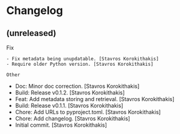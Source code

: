 Changelog
=========


(unreleased)
------------

Fix
~~~
- Fix metadata being unupdatable. [Stavros Korokithakis]
- Require older Python version. [Stavros Korokithakis]

Other
~~~~~
- Doc: Minor doc correction. [Stavros Korokithakis]
- Build: Release v0.1.2. [Stavros Korokithakis]
- Feat: Add metadata storing and retrieval. [Stavros Korokithakis]
- Build: Release v0.1.1. [Stavros Korokithakis]
- Chore: Add URLs to pyproject.toml. [Stavros Korokithakis]
- Chore: Add changelog. [Stavros Korokithakis]
- Initial commit. [Stavros Korokithakis]


